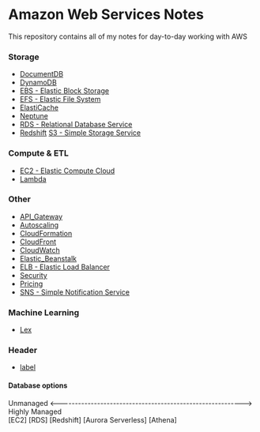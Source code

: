 # Amazon Web Services Notes
This repository contains all of my notes for day-to-day working with AWS

### Storage
* [DocumentDB](https://raw.githubusercontent.com/mei-yong/AWS_Data/master/DocumentDB)
* [DynamoDB](https://raw.githubusercontent.com/mei-yong/AWS_Data/master/DynamoDB)
* [EBS - Elastic Block Storage](https://raw.githubusercontent.com/mei-yong/AWS_Data/master/EBS)
* [EFS - Elastic File System](https://raw.githubusercontent.com/mei-yong/AWS_Data/master/EFS)
* [ElastiCache](https://raw.githubusercontent.com/mei-yong/AWS_Data/master/ElastiCache)
* [Neptune](https://raw.githubusercontent.com/mei-yong/AWS_Data/master/Neptune)
* [RDS - Relational Database Service](https://raw.githubusercontent.com/mei-yong/AWS_Data/master/RDS)
* [Redshift](https://raw.githubusercontent.com/mei-yong/AWS_Data/master/Redshift)
 [S3 - Simple Storage Service](https://raw.githubusercontent.com/mei-yong/AWS_Data/master/S3)

### Compute & ETL
* [EC2 - Elastic Compute Cloud](https://raw.githubusercontent.com/mei-yong/AWS_Data/master/EC2)
* [Lambda](https://raw.githubusercontent.com/mei-yong/AWS_Data/master/Lambda)

### Other
* [API_Gateway](https://raw.githubusercontent.com/mei-yong/AWS_Data/master/API_Gateway)
* [Autoscaling](https://raw.githubusercontent.com/mei-yong/AWS_Data/master/Autoscaling)
* [CloudFormation](https://raw.githubusercontent.com/mei-yong/AWS_Data/master/CloudFormation)
* [CloudFront](https://raw.githubusercontent.com/mei-yong/AWS_Data/master/CloudFront)
* [CloudWatch](https://raw.githubusercontent.com/mei-yong/AWS_Data/master/CloudWatch)
* [Elastic_Beanstalk](https://raw.githubusercontent.com/mei-yong/AWS_Data/master/Elastic_Beanstalk)
* [ELB - Elastic Load Balancer](https://raw.githubusercontent.com/mei-yong/AWS_Data/master/ELB)
* [Security](https://raw.githubusercontent.com/mei-yong/AWS_Data/master/Security)
* [Pricing](https://raw.githubusercontent.com/mei-yong/AWS_Data/master/Pricing)
* [SNS - Simple Notification Service](https://raw.githubusercontent.com/mei-yong/AWS_Data/master/SNS)

### Machine Learning
* [Lex](https://raw.githubusercontent.com/mei-yong/AWS_Data/master/Lex)

### Header
* [label](url)


#### Database options
Unmanaged <----------------------------------------------------------> Highly Managed <br>
           [EC2]     [RDS]     [Redshift]     [Aurora Serverless]     [Athena]
